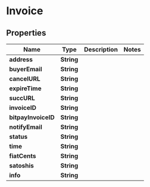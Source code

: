 
# Invoice

## Properties
Name | Type | Description | Notes
------------ | ------------- | ------------- | -------------
**address** | **String** |  | 
**buyerEmail** | **String** |  | 
**cancelURL** | **String** |  | 
**expireTime** | **String** |  | 
**succURL** | **String** |  | 
**invoiceID** | **String** |  | 
**bitpayInvoiceID** | **String** |  | 
**notifyEmail** | **String** |  | 
**status** | **String** |  | 
**time** | **String** |  | 
**fiatCents** | **String** |  | 
**satoshis** | **String** |  | 
**info** | **String** |  | 



